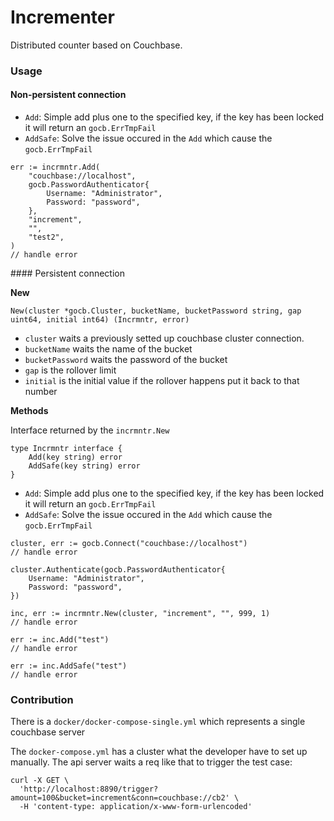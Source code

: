 # Incrementer

Distributed counter based on Couchbase.

### Usage

#### Non-persistent connection

- `Add`: Simple add plus one to the specified key, if the key has been locked it will return an `gocb.ErrTmpFail`
- `AddSafe`: Solve the issue occured in the `Add` which cause the `gocb.ErrTmpFail`

```
err := incrmntr.Add(
	"couchbase://localhost", 
	gocb.PasswordAuthenticator{
		Username: "Administrator",
		Password: "password",
	}, 
	"increment", 
	"", 
	"test2",
)
// handle error
```

#### Persistent connection

**New**

```
New(cluster *gocb.Cluster, bucketName, bucketPassword string, gap uint64, initial int64) (Incrmntr, error)
```

- `cluster` waits a previously setted up couchbase cluster connection.
- `bucketName` waits the name of the bucket
- `bucketPassword` waits the password of the bucket
- `gap` is the rollover limit
- `initial` is the initial value if the rollover happens put it back to that number

**Methods**

Interface returned by the `incrmntr.New`

```
type Incrmntr interface {
	Add(key string) error
	AddSafe(key string) error
}
```

- `Add`: Simple add plus one to the specified key, if the key has been locked it will return an `gocb.ErrTmpFail`
- `AddSafe`: Solve the issue occured in the `Add` which cause the `gocb.ErrTmpFail`

```
cluster, err := gocb.Connect("couchbase://localhost")
// handle error

cluster.Authenticate(gocb.PasswordAuthenticator{
	Username: "Administrator",
	Password: "password",
})

inc, err := incrmntr.New(cluster, "increment", "", 999, 1)
// handle error

err := inc.Add("test")
// handle error

err := inc.AddSafe("test")
// handle error
```

### Contribution

There is a `docker/docker-compose-single.yml` which represents a single couchbase server

The `docker-compose.yml` has a cluster what the developer have to set up manually. The api server waits a req like that to trigger the test case:

```
curl -X GET \
  'http://localhost:8890/trigger?amount=100&bucket=increment&conn=couchbase://cb2' \
  -H 'content-type: application/x-www-form-urlencoded'
```